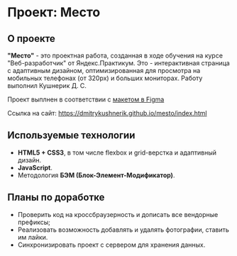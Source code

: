 # Проект: Место
## О проекте
**"Место"** - это проектная работа, созданная в ходе обучения на курсе "Веб-разработчик" от Яндекс.Практикум.  Это - интерактивная страница с адаптивным дизайном, оптимизированная для просмотра на мобильных телефонах (от 320px) и больших мониторах. Работу выполнил Кушнерик Д. С.

Проект выплнен в соответствии с [макетом в Figma](https://www.figma.com/file/2cn9N9jSkmxD84oJik7xL7/JavaScript.-Sprint-4?node-id=0%3A1)

Ссылка на сайт: https://dmitrykushnerik.github.io/mesto/index.html
## Используемые технологии
* **HTML5 + CSS3**, в том числе flexbox и grid-верстка и адаптивный дизайн.
* **JavaScript**.
* Методология **БЭМ (Блок-Элемент-Модификатор)**.
## Планы по доработке
* Проверить код на кроссбраузерность и дописать все вендорные префиксы;
* Реализовать возможность добавлять и удалять фотографии, ставить им лайки.
* Синхронизировать проект с сервером для хранения данных.